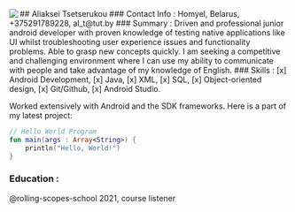 <img align="left" src="https://static.wikia.nocookie.net/fallout/images/5/53/38_Paradigm_of_Humanity.png">
## Aliaksei Tsetserukou
### Contact Info :
Homyel, Belarus, +375291789228, al_t@tut.by
### Summary :
Driven and professional junior android developer with proven knowledge of testing native applications like UI whilst troubleshooting user experience issues and functionality problems.
Able to grasp new concepts quickly. I am seeking a competitive and challenging environment where I can use my ability to communicate with people and take advantage of my knowledge of English.
### Skills : 
    [x] Android Development,
    [x] Java,
    [x] XML,
    [x] SQL, 
    [x] Object-oriented design, 
    [x] Git/Github, 
    [x] Android Studio.

Worked extensively with Android and the SDK frameworks. Here is a part of my latest project:
```kotlin
// Hello World Program
fun main(args : Array<String>) {
    println("Hello, World!")
}
```
### Education :
 @rolling-scopes-school			2021, course listener